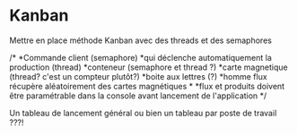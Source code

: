 Kanban
======

Mettre en place méthode Kanban avec des threads et des semaphores

/*
*Commande client (semaphore)
*qui déclenche automatiquement la production (thread)
*conteneur (semaphore et thread ?)
*carte magnetique (thread? c'est un compteur plutôt?)
*boite aux lettres (?)
*homme flux récupère aléatoirement des cartes magnétiques
*
*flux et produits doivent être paramétrable dans la console avant lancement de l'application 
*/




Un tableau de lancement général ou bien un tableau par poste de travail ???!

